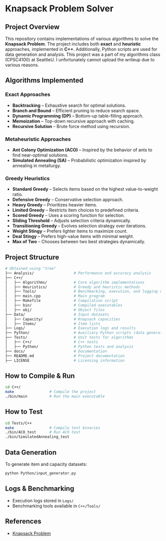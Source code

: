 # Knapsack Problem Solver

## Project Overview
This repository contains implementations of various algorithms to solve the **Knapsack Problem**. The project includes both **exact** and **heuristic** approaches, implemented in **C++**. Additionally, Python scripts are used for data generation and analysis. This project was a part of my algorithms class (CPSC4100) at SeattleU. I unfortunately cannot upload the writeup due to various reasons.

## Algorithms Implemented
### **Exact Approaches**
- **Backtracking** – Exhaustive search for optimal solutions.
- **Branch and Bound** – Efficient pruning to reduce search space.
- **Dynamic Programming (DP)** – Bottom-up table-filling approach.
- **Memoization** – Top-down recursive approach with caching.
- **Recursive Solution** – Brute force method using recursion.

### **Metaheuristic Approaches**
- **Ant Colony Optimization (ACO)** – Inspired by the behavior of ants to find near-optimal solutions.
- **Simulated Annealing (SA)** – Probabilistic optimization inspired by annealing in metallurgy.

### **Greedy Heuristics**
- **Standard Greedy** – Selects items based on the highest value-to-weight ratio.
- **Defensive Greedy** – Conservative selection approach.
- **Heavy Greedy** – Prioritizes heavier items.
- **Limited Greedy** – Restricts item choices to predefined criteria.
- **Scored Greedy** – Uses a scoring function for selection.
- **Sliding Threshold** – Adjusts selection criteria dynamically.
- **Transitioning Greedy** – Evolves selection strategy over iterations.
- **Weight Stingy** – Prefers lighter items to maximize count.
- **Deal Stingy** – Prefers high-value items with minimal weight.
- **Max of Two** – Chooses between two best strategies dynamically.

## Project Structure
```sh
# Obtained using "tree"
├── Analysis/                  # Performance and accuracy analysis
├── C++/
│   ├── Algorithms/            # Core algorithm implementations
│   ├── Heuristics/            # Greedy and heuristic methods
│   ├── Tools/                 # Benchmarking, execution, and logging utilities
│   ├── main.cpp               # Main program
│   ├── Makefile               # Compilation script
│   ├── bin/                   # Compiled executables
│   ├── obj/                   # Object files
├── Data/                      # Input datasets
│   ├── Capacity/              # Knapsack capacities
│   ├── Items/                 # Item lists
├── Logs/                      # Execution logs and results
├── Python/                    # Auxiliary Python scripts (data generation, cleanup)
├── Tests/                     # Unit tests for algorithms
│   ├── C++/                   # C++ tests
│   ├── Python/                # Python tests and analysis
├── docs/                      # Documentation
├── README.md                  # Project documentation
├── LICENSE                    # Licensing information
```
## How to Compile & Run
```sh
cd C++/
make                # Compile the project
./bin/main          # Run the main executable
```

## How to Test
```sh
cd Tests/C++
make                # Compile test binaries
./bin/ACO_test      # Run ACO test
./bin/SimulatedAnnealing_test
```

## Data Generation
To generate item and capacity datasets:
```sh
python Python/input_generator.py
```

## Logs & Benchmarking
- Execution logs stored in `Logs/`
- Benchmarking tools available in `C++/Tools/`

## References
- [Knapsack Problem](https://en.wikipedia.org/wiki/Knapsack_problem)

